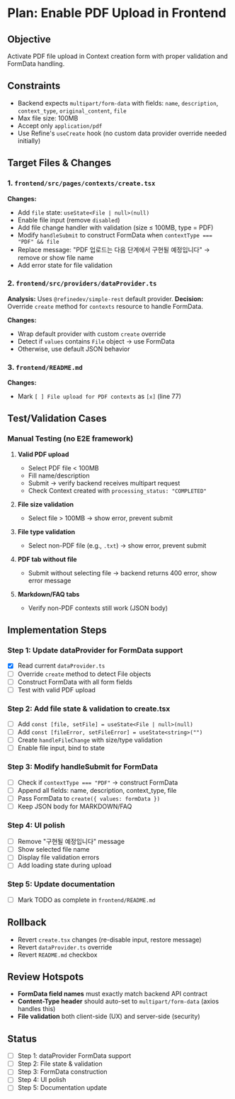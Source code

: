 # Plan: Enable PDF Upload in Frontend

## Objective
Activate PDF file upload in Context creation form with proper validation and FormData handling.

## Constraints
- Backend expects `multipart/form-data` with fields: `name`, `description`, `context_type`, `original_content`, `file`
- Max file size: 100MB
- Accept only `application/pdf`
- Use Refine's `useCreate` hook (no custom data provider override needed initially)

## Target Files & Changes

### 1. `frontend/src/pages/contexts/create.tsx`
**Changes:**
- Add `file` state: `useState<File | null>(null)`
- Enable file input (remove `disabled`)
- Add file change handler with validation (size ≤ 100MB, type = PDF)
- Modify `handleSubmit` to construct FormData when `contextType === "PDF" && file`
- Replace message: "PDF 업로드는 다음 단계에서 구현될 예정입니다" → remove or show file name
- Add error state for file validation

### 2. `frontend/src/providers/dataProvider.ts`
**Analysis:** Uses `@refinedev/simple-rest` default provider.
**Decision:** Override `create` method for `contexts` resource to handle FormData.

**Changes:**
- Wrap default provider with custom `create` override
- Detect if `values` contains `File` object → use FormData
- Otherwise, use default JSON behavior

### 3. `frontend/README.md`
**Changes:**
- Mark `[ ] File upload for PDF contexts` as `[x]` (line 77)

## Test/Validation Cases

### Manual Testing (no E2E framework)
1. **Valid PDF upload**
   - Select PDF file < 100MB
   - Fill name/description
   - Submit → verify backend receives multipart request
   - Check Context created with `processing_status: "COMPLETED"`

2. **File size validation**
   - Select file > 100MB → show error, prevent submit

3. **File type validation**
   - Select non-PDF file (e.g., `.txt`) → show error, prevent submit

4. **PDF tab without file**
   - Submit without selecting file → backend returns 400 error, show error message

5. **Markdown/FAQ tabs**
   - Verify non-PDF contexts still work (JSON body)

## Implementation Steps

### Step 1: Update dataProvider for FormData support
- [x] Read current `dataProvider.ts`
- [ ] Override `create` method to detect File objects
- [ ] Construct FormData with all form fields
- [ ] Test with valid PDF upload

### Step 2: Add file state & validation to create.tsx
- [ ] Add `const [file, setFile] = useState<File | null>(null)`
- [ ] Add `const [fileError, setFileError] = useState<string>("")`
- [ ] Create `handleFileChange` with size/type validation
- [ ] Enable file input, bind to state

### Step 3: Modify handleSubmit for FormData
- [ ] Check if `contextType === "PDF"` → construct FormData
- [ ] Append all fields: name, description, context_type, file
- [ ] Pass FormData to `create({ values: formData })`
- [ ] Keep JSON body for MARKDOWN/FAQ

### Step 4: UI polish
- [ ] Remove "구현될 예정입니다" message
- [ ] Show selected file name
- [ ] Display file validation errors
- [ ] Add loading state during upload

### Step 5: Update documentation
- [ ] Mark TODO as complete in `frontend/README.md`

## Rollback
- Revert `create.tsx` changes (re-disable input, restore message)
- Revert `dataProvider.ts` override
- Revert `README.md` checkbox

## Review Hotspots
- **FormData field names** must exactly match backend API contract
- **Content-Type header** should auto-set to `multipart/form-data` (axios handles this)
- **File validation** both client-side (UX) and server-side (security)

## Status
- [ ] Step 1: dataProvider FormData support
- [ ] Step 2: File state & validation
- [ ] Step 3: FormData construction
- [ ] Step 4: UI polish
- [ ] Step 5: Documentation update
